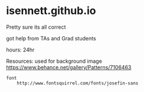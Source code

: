 # isennett.github.io

Pretty sure its all correct

got help from TAs and Grad students

hours: 24hr

Resources:
    used for background image
        https://www.behance.net/gallery/Patterns/7106463

    font
        http://www.fontsquirrel.com/fonts/josefin-sans